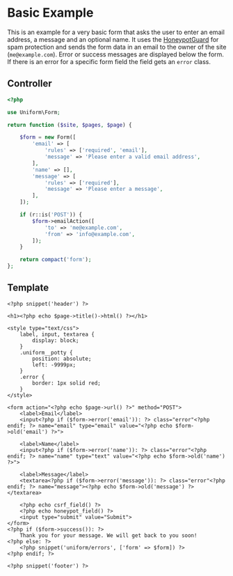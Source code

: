 # Basic Example

This is an example for a very basic form that asks the user to enter an email address, a message and an optional name. It uses the [HoneypotGuard](/guards/honeypot) for spam protection and sends the form data in an email to the owner of the site (`me@example.com`). Error or success messages are displayed below the form. If there is an error for a specific form field the field gets an `error` class.

## Controller

```php
<?php

use Uniform\Form;

return function ($site, $pages, $page) {

    $form = new Form([
        'email' => [
            'rules' => ['required', 'email'],
            'message' => 'Please enter a valid email address',
        ],
        'name' => [],
        'message' => [
            'rules' => ['required'],
            'message' => 'Please enter a message',
        ],
    ]);

    if (r::is('POST')) {
        $form->emailAction([
            'to' => 'me@example.com',
            'from' => 'info@example.com',
        ]);
    }

    return compact('form');
};
```

## Template

```html+php
<?php snippet('header') ?>

<h1><?php echo $page->title()->html() ?></h1>

<style type="text/css">
    label, input, textarea {
        display: block;
    }
    .uniform__potty {
        position: absolute;
        left: -9999px;
    }
    .error {
        border: 1px solid red;
    }
</style>

<form action="<?php echo $page->url() ?>" method="POST">
    <label>Email</label>
    <input<?php if ($form->error('email')): ?> class="error"<?php endif; ?> name="email" type="email" value="<?php echo $form->old('email') ?>">

    <label>Name</label>
    <input<?php if ($form->error('name')): ?> class="error"<?php endif; ?> name="name" type="text" value="<?php echo $form->old('name') ?>">

    <label>Message</label>
    <textarea<?php if ($form->error('message')): ?> class="error"<?php endif; ?> name="message"><?php echo $form->old('message') ?></textarea>

    <?php echo csrf_field() ?>
    <?php echo honeypot_field() ?>
    <input type="submit" value="Submit">
</form>
<?php if ($form->success()): ?>
    Thank you for your message. We will get back to you soon!
<?php else: ?>
    <?php snippet('uniform/errors', ['form' => $form]) ?>
<?php endif; ?>

<?php snippet('footer') ?>

```
